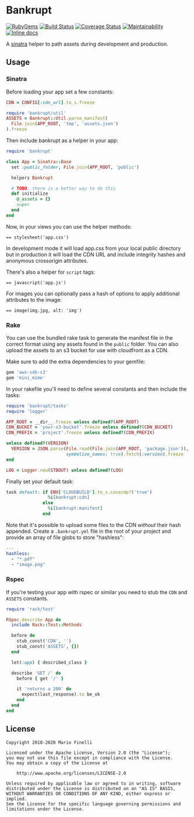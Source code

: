 # Bankrupt

[![RubyGems](https://img.shields.io/gem/v/bankrupt.svg)](https://rubygems.org/gems/bankrupt)
[![Build Status](https://travis-ci.org/mfinelli/bankrupt.svg?branch=master)](https://travis-ci.org/mfinelli/bankrupt)
[![Coverage Status](https://coveralls.io/repos/github/mfinelli/bankrupt/badge.svg?branch=master)](https://coveralls.io/github/mfinelli/bankrupt?branch=master)
[![Maintainability](https://api.codeclimate.com/v1/badges/f13a4521623d19c8eb4a/maintainability)](https://codeclimate.com/github/mfinelli/bankrupt/maintainability)
[![Inline docs](http://inch-ci.org/github/mfinelli/bankrupt.svg?branch=master)](http://inch-ci.org/github/mfinelli/bankrupt)

A [sinatra](http://sinatrarb.com) helper to path assets during development and
production.

## Usage

### Sinatra

Before loading your app set a few constants:

```ruby
CDN = CONFIG[:cdn_url].to_s.freeze

require 'bankrupt/util'
ASSETS = Bankrupt::Util.parse_manifest(
  File.join(APP_ROOT, 'tmp', 'assets.json')
).freeze
```

Then include bankrupt as a helper in your app:

```ruby
require 'bankrupt'

class App < Sinatra::Base
  set :public_folder, File.join(APP_ROOT, 'public')

  helpers Bankrupt

  # TODO: there is a better way to do this
  def initialize
    @_assets = {}
    super
  end
end
```

Now, in your views you can use the helper methods:

```slim
== stylesheet('app.css')
```

In development mode it will load app.css from your local public directory but
in production it will load the CDN URL and include integrity hashes and
anonymous crossorigin attributes.

There's also a helper for `script` tags:

```slim
== javascript('app.js')
```

For images you can optionally pass a hash of options to apply additional
attributes to the image:

```slim
== image(img.jpg, alt: 'img')
```

### Rake

You can use the bundled rake task to generate the manifest file in the correct
format using any assets found in the `public` folder. You can also upload the
assets to an s3 bucket for use with cloudfront as a CDN.

Make sure to add the extra dependencies to your gemfile:

```ruby
gem 'aws-sdk-s3'
gem 'mini_mime'
```

In your rakefile you'll need to define several constants and then include
the tasks:

```ruby
require 'bankrupt/tasks'
require 'logger'

APP_ROOT = __dir__.freeze unless defined?(APP_ROOT)
CDN_BUCKET = 'your-s3-bucket'.freeze unless defined?(CDN_BUCKET)
CDN_PREFIX = 'project'.freeze unless defined?(CDN_PREFIX)

unless defined?(VERSION)
  VERSION = JSON.parse(File.read(File.join(APP_ROOT, 'package.json')),
                       symbolize_names: true).fetch(:version).freeze
end

LOG = Logger.new(STDOUT) unless defined?(LOG)
```

Finally set your default task:

```ruby
task default: if ENV['CLOUDBUILD'].to_s.casecmp?('true')
                %i[bankrupt:cdn]
              else
                %i[bankrupt:manifest]
              end
```

Note that it's possible to upload some files to the CDN _without_ their hash
appended. Create a `.bankrupt.yml` file in the root of your project and provide
an array of file globs to store "hashless":

```yaml
---
hashless:
  - "*.pdf"
  - "image.png"
```

### Rspec

If you're testing your app with rspec or similar you need to stub the `CDN` and
`ASSETS` constants.

```ruby
require 'rack/test'

RSpec.describe App do
  include Rack::Test::Methods

  before do
    stub_const('CDN', '')
    stub_const('ASSETS', {})
  end

  let(:app) { described_class }

  describe 'GET /' do
    before { get '/' }

    it 'returns a 200' do
      expect(last_response).to be_ok
    end
  end
end
```

## License

```
Copyright 2018-2020 Mario Finelli

Licensed under the Apache License, Version 2.0 (the "License");
you may not use this file except in compliance with the License.
You may obtain a copy of the License at

    http://www.apache.org/licenses/LICENSE-2.0

Unless required by applicable law or agreed to in writing, software
distributed under the License is distributed on an "AS IS" BASIS,
WITHOUT WARRANTIES OR CONDITIONS OF ANY KIND, either express or implied.
See the License for the specific language governing permissions and
limitations under the License.
```
